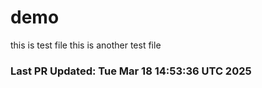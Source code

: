 # demo
this is test file
this is another test file
### Last PR Updated: Tue Mar 18 14:53:36 UTC 2025
